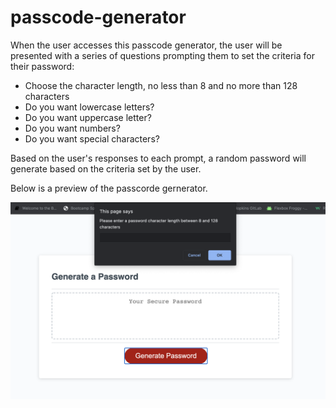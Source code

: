 # passcode-generator

When the user accesses this passcode generator, the user will be presented with a series of questions prompting them to set the criteria for their password:
 - Choose the character length, no less than 8 and no more than 128 characters
 - Do you want lowercase letters?
 - Do you want uppercase letter?
 - Do you want numbers?
 - Do you want special characters?

 Based on the user's responses to each prompt, a random password will generate based on the criteria set by the user.

 Below is a preview of the passcorde gernerator.

 <img src="./Assets/preview.png">